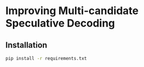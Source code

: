 # Improving Multi-candidate Speculative Decoding

## Installation
```bash
pip install -r requirements.txt
```
